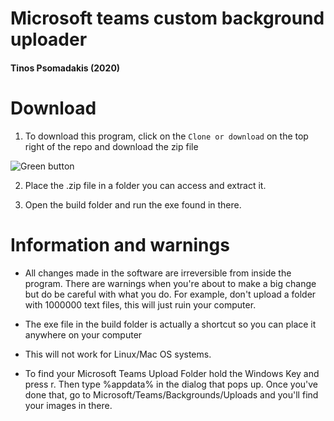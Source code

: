# Microsoft teams custom background uploader
#### Tinos Psomadakis (2020)


# Download
1. To download this program, click on the `Clone or download` on the top right of the repo and download the zip file

![Green button](https://i.imgur.com/VUCnYsc.png "Example image")

2. Place the .zip file in a folder you can access and extract it.

3. Open the build folder and run the exe found in there.

# Information and warnings
- All changes made in the software are irreversible from inside the program. There are warnings when you're about to make a big change but do be careful with what you do. For example, don't upload a folder with 1000000 text files, this will just ruin your computer.

- The exe file in the build folder is actually a shortcut so you can place it anywhere on your computer

- This will not work for Linux/Mac OS systems.

- To find your Microsoft Teams Upload Folder hold the Windows Key and press r. Then type %appdata% in the dialog that pops up. Once you've done that, go to Microsoft/Teams/Backgrounds/Uploads and you'll find your images in there.
